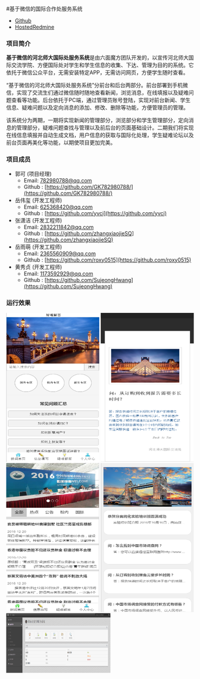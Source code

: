 #基于微信的国际合作处服务系统

* [Github](https://github.com/GK782980788/-International-exchange-student-management-system-based-on-WeChat/graphs/contributors) 
* [HostedRedmine](http://www.hostedredmine.com/projects/a)

### 项目简介

**基于微信的河北师大国际处服务系统**是由六面魔方团队开发的，以宣传河北师大国际交流学院、方便国际处对学生和学生信息的收集、下达、管理为目的的系统。它依托于微信公众平台，无需安装特定APP，无需访问网页，方便学生随时查看。

“基于微信的河北师大国际处服务系统”分前台和后台两部分。前台部署到手机微信，实现了交流生们通过微信随时随地查看新闻，浏览消息，在线填报以及疑难问题查看等功能。后台依托于PC端，通过管理员账号登陆，实现对前台新闻、学生信息、疑难问题以及定向消息的添加、修改、删除等功能，方便管理员的管理。

该系统分为两期，一期将实现新闻的管理部分，浏览部分和学生管理部分，定向消息的管理部分，疑难问题查找与管理以及前后台的页面基础设计。二期我们将实现在线信息填报并自动生成文档，用户信息的获取与国际化处理，学生疑难论坛以及前台页面再美化等功能，以期使项目更加完美。

### 项目成员

* 郭可 (项目经理) 
    * Email: <782980788@qq.com>
    * Github : [https://github.com/GK782980788/](https://github.com/GK782980788/)
* 岳伟玺 (开发工程师) 
    * Email: <625368420@qq.com>
    * Github : [https://github.com/yvci](https://github.com/yvci)
* 张潇洁 (开发工程师) 
    * Email: <2832211842@qq.com>
    * Github : [https://github.com/zhangxiaojieSQ](https://github.com/zhangxiaojieSQ)
* 岳雨萌 (开发工程师) 
    * Email: <2365560909@qq.com>
    * Github : [https://github.com/roxy0515](https://github.com/roxy0515)
* 黄秀贞 (开发工程师) 
    * Email: <1173592929@qq.com>
    * Github : [https://github.com/SujeongHwang](https://github.com/SujeongHwang)
	
### 运行效果
<img src="../../image/基于微信的国际合作处服务系统/1.png" width=250 height=400 />
<img src="../../image/基于微信的国际合作处服务系统/2.png" width=250 height=400 />
<img src="../../image/基于微信的国际合作处服务系统/3.png" width=250 height=400 />

<img src="../../image/基于微信的国际合作处服务系统/4.png" width=250 height=400 />
<img src="../../image/基于微信的国际合作处服务系统/5.png" width=280 height=160 />

